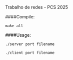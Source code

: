 Trabalho de redes - PCS 2025

####Compile:

`make all`

####Usage:

`./server port filename`

`./client port filename`
